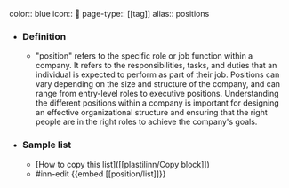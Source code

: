 color:: blue
icon:: 🪪
page-type:: [[tag]]
alias:: positions

- ### Definition 
  - "position" refers to the specific role or job function within a company. It refers to the responsibilities, tasks, and duties that an individual is expected to perform as part of their job. Positions can vary depending on the size and structure of the company, and can range from entry-level roles to executive positions. Understanding the different positions within a company is important for designing an effective organizational structure and ensuring that the right people are in the right roles to achieve the company's goals.
- ### Sample list
  - [How to copy this list]([[plastilinn/Copy block]])
  - #inn-edit {{embed [[position/list]]}}


